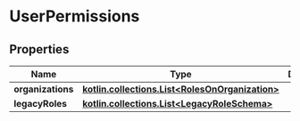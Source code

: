 
# UserPermissions

## Properties
Name | Type | Description | Notes
------------ | ------------- | ------------- | -------------
**organizations** | [**kotlin.collections.List&lt;RolesOnOrganization&gt;**](RolesOnOrganization.md) |  |  [optional]
**legacyRoles** | [**kotlin.collections.List&lt;LegacyRoleSchema&gt;**](LegacyRoleSchema.md) |  |  [optional]



